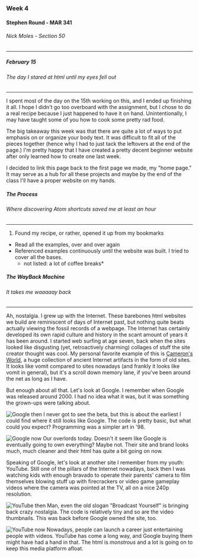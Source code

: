 ### Week 4
#### Stephen Round - MAR 341
###### Nick Moles - Section 50
---
##### February 15
###### The day I stared at html until my eyes fell out
---
I spent most of the day on the 15th working on this, and I ended up finishing it all. I hope I didn't go too overboard with the assignment, but I chose to do a real recipe because I just happened to have it on hand. Unintentionally, I may have taught some of you how to cook some pretty rad food.

The big takeaway this week was that there are quite a lot of ways to put emphasis on or organize your body text. It was difficult to fit all of the pieces together (hence why I had to just tack the leftovers at the end of the page.) I'm pretty happy that I have created a pretty decent beginner website after only learned how to create one last week.

I decided to link this page back to the first page we made, my "home page." It may serve as a hub for all these projects and maybe by the end of the class I'll have a proper website on my hands.

##### The Process
###### Where discovering Atom shortcuts saved me at least an hour
---
1. Found my recipe, or rather, opened it up from my bookmarks
* Read all the examples, over and over again
* Referenced examples continuously until the website was built. I tried to cover all the bases.
  * not listed: a lot of coffee breaks*

##### The WayBack Machine
###### It takes me waaaaay back
---

Ah, nostalgia. I grew up with the Internet. These barebones html websites we build are reminiscent of days of Internet past, but nothing quite beats actually viewing the fossil records of a webpage. The Internet has certainly developed its own rapid culture and history in the scant amount of years it has been around. I started web surfing at age seven, back when the sites looked like disgusting (yet, retroactively charming) collages of stuff the site creator thought was cool. My personal favorite example of this is [Cameron's World](http://www.cameronsworld.net/), a huge collection of ancient Internet artifacts in the form of old sites. It looks like vomit compared to sites nowadays (and frankly it looks like vomit in general), but it's a scroll down memory lane, if you've been around the net as long as I have.

But enough about all that. Let's look at Google. I remember when Google was released around 2000. I had no idea what it was, but it was something the grown-ups were talking about.

![Google then]()
I never got to see the beta, but this is about the earliest I could find where it still looks like Google. The code is pretty basic, but what could you expect? Programming was a simpler art in '98.

![Google now]()
Our overlords today. Doesn't it seem like Google is eventually going to own everything? Maybe not. Their site and brand looks much, much cleaner and their html has quite a bit going on now.

Speaking of Google, let's look at another site I remember from my youth: YouTube. Still one of the pillars of the Internet nowadays, back then I was watching kids with enough bravado to operate their parents' camera to film themselves blowing stuff up with firecrackers or video game gameplay videos where the camera was pointed at the TV, all on a nice 240p resolution.

![YouTube then]()
Man, even the old slogan "Broadcast Yourself" is bringing back crazy nostalgia. The code is relatively tiny and so are the video thumbnails. This was back before Google owned the site, too.

![YouTube now]()
Nowadays, people can launch a career just entertaining people with videos. YouTube has come a long way, and Google buying them might have had a hand in that. The html is *monstrous* and a lot is going on to keep this media platform afloat.
